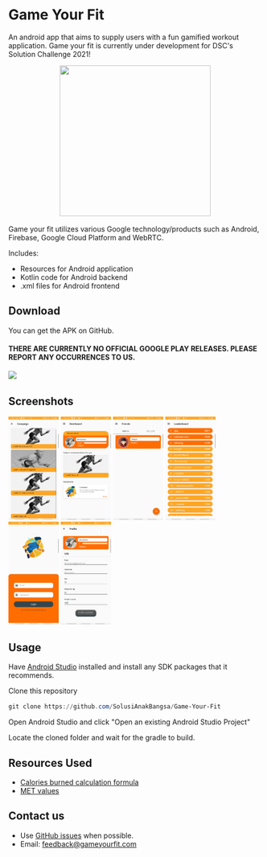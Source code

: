 # Game Your Fit

An android app that aims to supply users with a fun gamified workout application. Game your fit is currently under development for DSC's Solution Challenge 2021!

<p align="center">
  <img width="300" height="300" src="https://github.com/SolusiAnakBangsa/Web-Stack/blob/main/public/logo.png">
</p>

Game your fit utilizes various Google technology/products such as Android, Firebase, Google Cloud Platform and WebRTC.

Includes:
- Resources for Android application
- Kotlin code for Android backend
- .xml files for Android frontend


## Download
You can get the APK on GitHub.
#### THERE ARE CURRENTLY NO OFFICIAL GOOGLE PLAY RELEASES. PLEASE REPORT ANY OCCURRENCES TO US.
<a href="https://github.com/SolusiAnakBangsa/Game-Your-Fit/releases/tag/v0.2-alpha"><img src="https://raw.githubusercontent.com/andOTP/andOTP/master/assets/badges/get-it-on-github.png" height="75"></a>

## Screenshots
<img src="https://github.com/SolusiAnakBangsa/Game-Your-Fit/blob/main/Screenshots/Campaign.png" width="100">
<img src="https://github.com/SolusiAnakBangsa/Game-Your-Fit/blob/main/Screenshots/Dashboard.png" width="100">
<img src="https://github.com/SolusiAnakBangsa/Game-Your-Fit/blob/main/Screenshots/Friends.png" width="100">
<img src="https://github.com/SolusiAnakBangsa/Game-Your-Fit/blob/main/Screenshots/Leaderboard.png" width="100">
<img src="https://github.com/SolusiAnakBangsa/Game-Your-Fit/blob/main/Screenshots/Login.png" width="100">
<img src="https://github.com/SolusiAnakBangsa/Game-Your-Fit/blob/main/Screenshots/Profile.png" width="100">

## Usage
Have <a href="https://developer.android.com/studio?gclid=Cj0KCQjw0oCDBhCPARIsAII3C_HdgRapXULVbpa1IgTA30wwckWqGtqiAglW4MGQveWjlvM8oMUz3SUaAtbAEALw_wcB&gclsrc=aw.ds">Android Studio</a> installed and install any SDK packages that it recommends.

Clone this repository
```PowerShell
git clone https://github.com/SolusiAnakBangsa/Game-Your-Fit
```

Open Android Studio and click "Open an existing Android Studio Project"

Locate the cloned folder and wait for the gradle to build.

## Resources Used
- <a href="https://www.healthline.com/health/what-are-mets#calorie-connection">Calories burned calculation formula</a>
- <a href="https://sites.google.com/site/compendiumofphysicalactivities/">MET values</a>


## Contact us

* Use [GitHub issues](https://github.com/SolusiAnakBangsa/Game-Your-Fit/issues) when possible.
* Email: [feedback@gameyourfit.com](mailto:feedback@gameyourfit.com)


